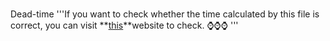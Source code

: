 # 
Dead-time 
'''If you want to check whether the time calculated by this file is correct, you can visit **[this](https://time.is)**website to check.
⌚⌚⌚
'''
